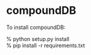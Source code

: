 # compoundDB

To install compoundDB:

% python setup.py install<br>
% pip install -r requirements.txt
